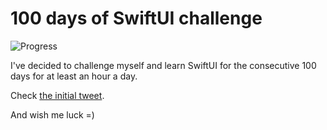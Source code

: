 # 100 days of SwiftUI challenge

![Progress](https://progress-bar.dev/98/?title=112h%2026m%20)


I've decided to challenge myself and learn SwiftUI for the consecutive 100 days for at least an hour a day.

Check [the initial tweet](https://twitter.com/ck3g/status/1188362654324318208).

And wish me luck =)

